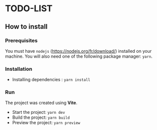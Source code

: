 # TODO-LIST

## How to install

### Prerequisites

You must have `nodejs` (https://nodejs.org/fr/download/) installed on your machine. You will also need one of the following package manager: `yarn`.

### Installation

-   Installing dependencies : `yarn install`

### Run

The project was created using **Vite**.

-   Start the project: `yarn dev`
-   Build the project: `yarn build`
-   Preview the project: `yarn preview`
